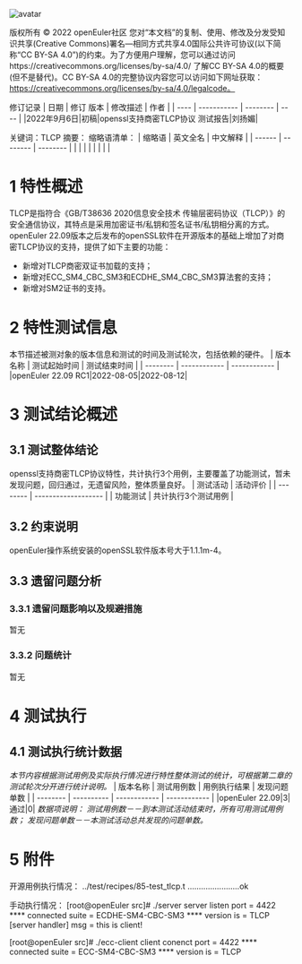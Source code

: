 ![avatar](../images/openEuler.png)

版权所有 © 2022  openEuler社区
 您对“本文档”的复制、使用、修改及分发受知识共享(Creative Commons)署名—相同方式共享4.0国际公共许可协议(以下简称“CC BY-SA 4.0”)的约束。为了方便用户理解，您可以通过访问https://creativecommons.org/licenses/by-sa/4.0/ 了解CC BY-SA 4.0的概要 (但不是替代)。CC BY-SA 4.0的完整协议内容您可以访问如下网址获取：https://creativecommons.org/licenses/by-sa/4.0/legalcode。

修订记录
| 日期 | 修订   版本 | 修改描述 | 作者 |
| ---- | ----------- | -------- | ---- |
|2022年9月6日|初稿|openssl支持商密TLCP协议 测试报告|刘扬媚|

关键词：TLCP
摘要：
缩略语清单：
| 缩略语 | 英文全名 | 中文解释 |
| ------ | -------- | -------- |
|        |          |          |
|        |          |          |

# 1     特性概述
  TLCP是指符合《GB/T38636 2020信息安全技术 传输层密码协议（TLCP）》的安全通信协议，其特点是采用加密证书/私钥和签名证书/私钥相分离的方式。openEuler 22.09版本之后发布的openSSL软件在开源版本的基础上增加了对商密TLCP协议的支持，提供了如下主要的功能：
- 新增对TLCP商密双证书加载的支持；
- 新增对ECC_SM4_CBC_SM3和ECDHE_SM4_CBC_SM3算法套的支持；
- 新增对SM2证书的支持。

# 2     特性测试信息
本节描述被测对象的版本信息和测试的时间及测试轮次，包括依赖的硬件。
| 版本名称 | 测试起始时间 | 测试结束时间 |
| -------- | ------------ | ------------ |
|openEuler 22.09 RC1|2022-08-05|2022-08-12|

# 3     测试结论概述
## 3.1   测试整体结论
openssl支持商密TLCP协议特性，共计执行3个用例，主要覆盖了功能测试，暂未发现问题，回归通过，无遗留风险，整体质量良好。
| 测试活动 | 活动评价            |
| -------- | ------------------- |
| 功能测试 | 共计执行3个测试用例 |
## 3.2   约束说明
openEuler操作系统安装的openSSL软件版本号大于1.1.1m-4。
## 3.3   遗留问题分析
### 3.3.1 遗留问题影响以及规避措施
暂无
### 3.3.2 问题统计
暂无

# 4     测试执行
## 4.1   测试执行统计数据
*本节内容根据测试用例及实际执行情况进行特性整体测试的统计，可根据第二章的测试轮次分开进行统计说明。*
| 版本名称 | 测试用例数 | 用例执行结果 | 发现问题单数 |
| -------- | ---------- | ------------ | ------------ |
|openEuler 22.09|3|通过|0|
*数据项说明：*
*测试用例数－－到本测试活动结束时，所有可用测试用例数；*
*发现问题单数－－本测试活动总共发现的问题单数。*

# 5     附件
开源用例执行情况：
../test/recipes/85-test_tlcp.t  .......................ok

手动执行情况：
[root@openEuler src]# ./server
server listen port = 4422
**** connected suite = ECDHE-SM4-CBC-SM3
**** version is = TLCP
[server handler] msg = this is client!

[root@openEuler src]# ./ecc-client
client conenct port = 4422
**** connected suite = ECC-SM4-CBC-SM3
**** version is = TLCP
